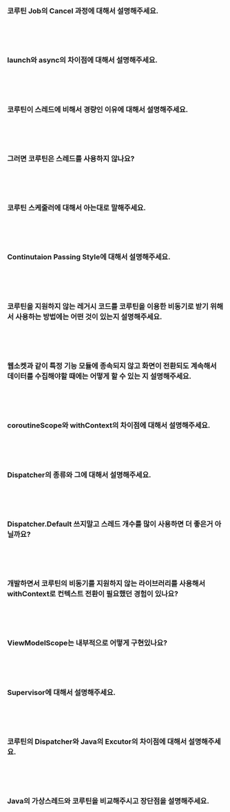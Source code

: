 ### 코루틴 Job의 Cancel 과정에 대해서 설명해주세요.

<br><br><br>

### launch와 async의 차이점에 대해서 설명해주세요.

<br><br><br>

### 코루틴이 스레드에 비해서 경량인 이유에 대해서 설명해주세요.

<br><br><br>

### 그러면 코루틴은 스레드를 사용하지 않나요?

<br><br><br>

### 코루틴 스케줄러에 대해서 아는대로 말해주세요.

<br><br><br>

### Continutaion Passing Style에 대해서 설명해주세요.

<br><br><br>

### 코루틴을 지원하지 않는 레거시 코드를 코루틴을 이용한 비동기로 받기 위해서 사용하는 방법에는 어떤 것이 있는지 설명해주세요.

<br><br><br>

### 웹소켓과 같이 특정 기능 모듈에 종속되지 않고 화면이 전환되도 계속해서 데이터를 수집해야할 때에는 어떻게 할 수 있는 지 설명해주세요.

<br><br><br>

### coroutineScope와 withContext의 차이점에 대해서 설명해주세요.

<br><br><br>

### Dispatcher의 종류와 그에 대해서 설명해주세요.

<br><br><br>

### Dispatcher.Default 쓰지말고 스레드 개수를 많이 사용하면 더 좋은거 아닐까요?

<br><br><br>

### 개발하면서 코루틴의 비동기를 지원하지 않는 라이브러리를 사용해서 withContext로 컨텍스트 전환이 필요했던 경험이 있나요?

<br><br><br>

### ViewModelScope는 내부적으로 어떻게 구현있나요?

<br><br><br>

### Supervisor에 대해서 설명해주세요.

<br><br><br>

### 코루틴의 Dispatcher와 Java의 Excutor의 차이점에 대해서 설명해주세요.

<br><br><br>

### Java의 가상스레드와 코루틴을 비교해주시고 장단점을 설명해주세요.
